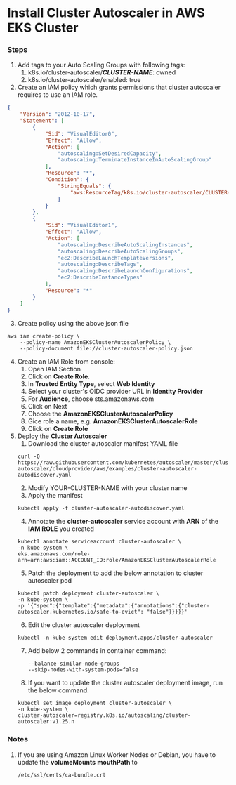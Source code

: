 # Install Cluster Autoscaler in AWS EKS Cluster

### Steps

1. Add tags to your Auto Scaling Groups with following tags:
   1. k8s.io/cluster-autoscaler/***CLUSTER-NAME***: owned
   2. k8s.io/cluster-autoscaler/enabled: true
2. Create an IAM policy which grants permissions that cluster autoscaler requires to use an IAM role.
```json
{
    "Version": "2012-10-17",
    "Statement": [
        {
            "Sid": "VisualEditor0",
            "Effect": "Allow",
            "Action": [
                "autoscaling:SetDesiredCapacity",
                "autoscaling:TerminateInstanceInAutoScalingGroup"
            ],
            "Resource": "*",
            "Condition": {
                "StringEquals": {
                    "aws:ResourceTag/k8s.io/cluster-autoscaler/CLUSTER-NAME": "owned"
                }
            }
        },
        {
            "Sid": "VisualEditor1",
            "Effect": "Allow",
            "Action": [
                "autoscaling:DescribeAutoScalingInstances",
                "autoscaling:DescribeAutoScalingGroups",
                "ec2:DescribeLaunchTemplateVersions",
                "autoscaling:DescribeTags",
                "autoscaling:DescribeLaunchConfigurations",
                "ec2:DescribeInstanceTypes"
            ],
            "Resource": "*"
        }
    ]
}
```
3. Create policy using the above json file
```console
aws iam create-policy \
    --policy-name AmazonEKSClusterAutoscalerPolicy \
    --policy-document file://cluster-autoscaler-policy.json
```
4. Create an IAM Role from console:
   1. Open IAM Section
   2. Click on **Create Role**.
   3. In **Trusted Entity Type**, select **Web Identity**
   4. Select your cluster's OIDC provider URL in **Identity Provider**
   5. For **Audience**, choose sts.amazonaws.com
   6. Click on Next
   7. Choose the **AmazonEKSClusterAutoscalerPolicy**
   8. Gice role a name, e.g.  **AmazonEKSClusterAutoscalerRole**
   9. Click on **Create Role**
5. Deploy the **Cluster Autoscaler**
   1. Download the cluster autoscaler manifest YAML file
   ```console
   curl -O https://raw.githubusercontent.com/kubernetes/autoscaler/master/cluster-autoscaler/cloudprovider/aws/examples/cluster-autoscaler-autodiscover.yaml
   ```
   2. Modify YOUR-CLUSTER-NAME with your cluster name
   3. Apply the manifest
   ```console
   kubectl apply -f cluster-autoscaler-autodiscover.yaml
   ```
   4. Annotate the **cluster-autoscaler** service account with **ARN** of the **IAM ROLE** you created
   ```console
   kubectl annotate serviceaccount cluster-autoscaler \
   -n kube-system \
   eks.amazonaws.com/role-arn=arn:aws:iam::ACCOUNT_ID:role/AmazonEKSClusterAutoscalerRole
   ```
   5. Patch the deployment to add the below annotation to cluster autoscaler pod
   ```console
   kubectl patch deployment cluster-autoscaler \
   -n kube-system \
   -p '{"spec":{"template":{"metadata":{"annotations":{"cluster-autoscaler.kubernetes.io/safe-to-evict": "false"}}}}}'
   ```
   6. Edit the cluster autoscaler deployment
   ```console
   kubectl -n kube-system edit deployment.apps/cluster-autoscaler
   ```
   7. Add below 2 commands in container command:
      ```console
      --balance-similar-node-groups
      --skip-nodes-with-system-pods=false
      ```
   8. If you want to update the cluster autoscaler deployment image, run the below command:
   ```console
   kubectl set image deployment cluster-autoscaler \
   -n kube-system \
   cluster-autoscaler=registry.k8s.io/autoscaling/cluster-autoscaler:v1.25.n
   ```

### Notes
1. If you are using Amazon Linux Worker Nodes or Debian, you have to update the **volumeMounts** **mouthPath** to
   ```console
   /etc/ssl/certs/ca-bundle.crt
   ```
